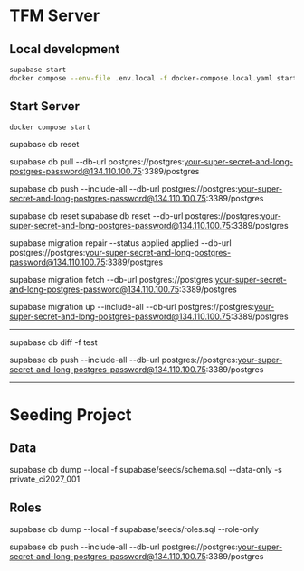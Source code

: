 # TFM Server

## Local development
```bash
supabase start
docker compose --env-file .env.local -f docker-compose.local.yaml start 
```

## Start Server

```bash
docker compose start
```

supabase db reset

supabase db pull --db-url postgres://postgres:your-super-secret-and-long-postgres-password@134.110.100.75:3389/postgres

supabase db push --include-all --db-url postgres://postgres:your-super-secret-and-long-postgres-password@134.110.100.75:3389/postgres

supabase db reset
supabase db reset --db-url postgres://postgres:your-super-secret-and-long-postgres-password@134.110.100.75:3389/postgres

supabase migration repair --status applied applied --db-url postgres://postgres:your-super-secret-and-long-postgres-password@134.110.100.75:3389/postgres


supabase migration fetch --db-url postgres://postgres:your-super-secret-and-long-postgres-password@134.110.100.75:3389/postgres

supabase migration up --include-all --db-url postgres://postgres:your-super-secret-and-long-postgres-password@134.110.100.75:3389/postgres


----
supabase db diff -f test

supabase db push --include-all --db-url postgres://postgres:your-super-secret-and-long-postgres-password@134.110.100.75:3389/postgres


----
# Seeding Project
## Data
supabase db dump --local -f supabase/seeds/schema.sql --data-only -s private_ci2027_001

## Roles
supabase db dump --local -f supabase/seeds/roles.sql --role-only

supabase db push --include-all --db-url postgres://postgres:your-super-secret-and-long-postgres-password@134.110.100.75:3389/postgres